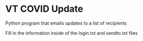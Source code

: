 # VT COVID Update
Python program that emails updates to a list of recipients

Fill in the information inside of the login.txt and sendto.txt files
